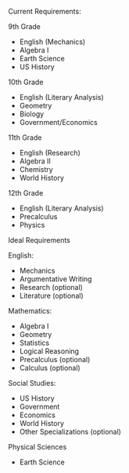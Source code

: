 

Current Requirements:

9th Grade

- English (Mechanics)
- Algebra I
- Earth Science
- US History

10th Grade

- English (Literary Analysis)
- Geometry
- Biology
- Government/Economics

11th Grade

- English (Research)
- Algebra II 
- Chemistry
- World History

12th Grade

- English (Literary Analysis)
- Precalculus
- Physics

Ideal Requirements

English:
- Mechanics
- Argumentative Writing
- Research (optional)
- Literature (optional)

Mathematics:
- Algebra I
- Geometry
- Statistics
- Logical Reasoning
- Precalculus (optional)
- Calculus (optional)

Social Studies:
- US History
- Government
- Economics
- World History
- Other Specializations (optional)

Physical Sciences
- Earth Science